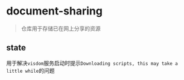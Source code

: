 # document-sharing

> 仓库用于存储已在网上分享的资源

## state

用于解决`visdom`服务启动时提示`Downloading scripts, this may take a little while`的问题



